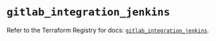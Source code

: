 # `gitlab_integration_jenkins`

Refer to the Terraform Registry for docs: [`gitlab_integration_jenkins`](https://registry.terraform.io/providers/gitlabhq/gitlab/18.2.0/docs/resources/integration_jenkins).
